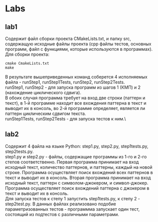 # Labs
## lab1
Содержит файл сборки проекта CMakeLists.txt, и папку src, содержащую исходные файлы проекта (cpp файлы тестов, основных программ, файл с функциями, которые используются в программах).\
Для сборки проекта:  
```
cmake CmakeLists.txt
make
```
В результате вышеприведенных команд соберется 4 исполняемых файла - runStep1, runStep1Tests, runStep2, runStep2Tests.\
runStep1, runStep2 - для запуска программ из шагов 1 (КМП) и 2 (нахождение циклического сдвига).\
В обоих случая программа требует на вход две строки (паттерн и текст), в 1-й программе находит все вхождения паттерна в текст и выводит их в консоль, во 2-й программе определяет, является ли паттерн циклическим сдвигом текста.\
runStep1Tests, runStep2Tests - для запуска тестов к ним.\
## lab2
Содержит 4 файла на языке Python: step1.py, step2.py, step1tests.py, step2tests.py.\
step1.py и step2.py - файлы, содержащие программы из 1-го и 2-го степов соответственно. Первая программа принимает на вход исходный текст, количество паттернов, и паттерны, каждый на новой строке. Программа осуществляет поиск вхождений всех паттернов в текст и выводит их в консоль. Вторая программа принимает на вход исходный текст, паттерн с символом-джокером, и символ-джокер. Программа осуществляет поиск вхождений паттерна с джокером в текст и выводит их в консоль.\
Для запуска тестов к степу 1 запустить step1tests.py, к степу 2 - step2test.py. В данных файлах реализовано подобие параметризованных тестов - программма запускает один тест, состоящий из подтестов с различными параметрами.
